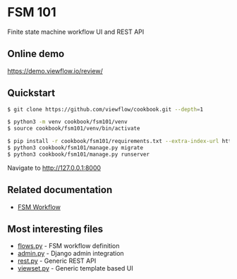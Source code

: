 # FSM 101

Finite state machine workflow UI and REST API

## Online demo

https://demo.viewflow.io/review/

## Quickstart

```bash
$ git clone https://github.com/viewflow/cookbook.git --depth=1

$ python3 -m venv cookbook/fsm101/venv
$ source cookbook/fsm101/venv/bin/activate

$ pip install -r cookbook/fsm101/requirements.txt --extra-index-url https://pypi.viewflow.io/<licence_id>/simple/
$ python3 cookbook/fsm101/manage.py migrate
$ python3 cookbook/fsm101/manage.py runserver
```

Navigate to http://127.0.0.1:8000

## Related documentation
- [FSM Workflow](https://docs.viewflow.io/fsm/index.html)

## Most interesting files
- [flows.py](./review/flows.py) - FSM workflow definition
- [admin.py](./review/admin.py) - Django admin integration
- [rest.py](./review/rest.py) - Generic REST API
- [viewset.py](./review/viewset.py) - Generic template based UI
